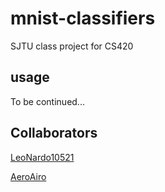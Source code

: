 # mnist-classifiers
SJTU class project for CS420

## usage 
To be continued...

## Collaborators
[LeoNardo10521](https://github.com/LeoNardo10521)

[AeroAiro](https://github.com/AeroAiro)